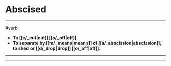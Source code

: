 # Abscised
---
#verb
- **To [[c/_cut|cut]] [[o/_off|off]].**
- **To separate by [[m/_means|means]] of [[a/_abscission|abscission]]; to shed or [[d/_drop|drop]] [[o/_off|off]].**
---
---
